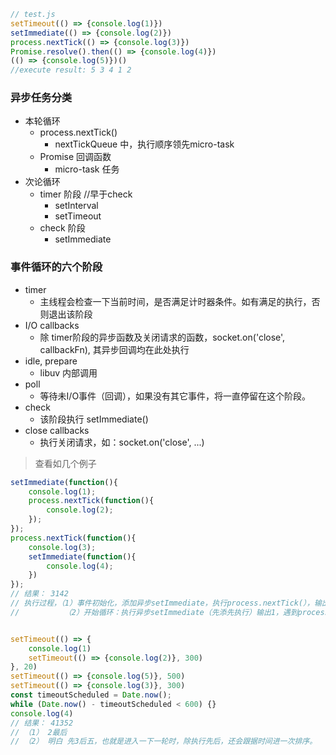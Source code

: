 ```javascript
// test.js
setTimeout(() => {console.log(1)})
setImmediate(() => {console.log(2)})
process.nextTick(() => {console.log(3)})
Promise.resolve().then(() => {console.log(4)})
(() => {console.log(5)})()
//execute result: 5 3 4 1 2
```

### 异步任务分类
+ 本轮循环
    + process.nextTick()
        + nextTickQueue 中，执行顺序领先micro-task
    + Promise 回调函数
        + micro-task 任务
+ 次论循环
    + timer 阶段 //早于check
        + setInterval
        + setTimeout
    + check 阶段
        + setImmediate
        
        
### 事件循环的六个阶段
+ timer
    + 主线程会检查一下当前时间，是否满足计时器条件。如有满足的执行，否则退出该阶段
+ I/O callbacks
    + 除 timer阶段的异步函数及关闭请求的函数，socket.on('close', callbackFn), 其异步回调均在此处执行
+ idle, prepare
    + libuv 内部调用
+ poll
    + 等待未I/O事件（回调），如果没有其它事件，将一直停留在这个阶段。
+ check
    + 该阶段执行 setImmediate()
+ close callbacks
    + 执行关闭请求，如：socket.on('close', ...)
    
> 查看如几个例子
```javascript
setImmediate(function(){
    console.log(1);
    process.nextTick(function(){
        console.log(2);
    });
});
process.nextTick(function(){
    console.log(3);
    setImmediate(function(){
        console.log(4);
    })
});
// 结果： 3142
// 执行过程，（1）事件初始化，添加异步setImmediate，执行process.nextTick(），输出3，添加setImmediate异步
//          （2）开始循环：执行异步setImmediate（先添先执行）输出1，遇到process.nextTick(），将其放至本轮nextTickQueue中，执行setImmediate输出4，执行本轮nextTickQueue输出2


setTimeout(() => {
    console.log(1)
    setTimeout(() => {console.log(2)}, 300)
}, 20)
setTimeout(() => {console.log(5)}, 500)
setTimeout(() => {console.log(3)}, 300)
const timeoutScheduled = Date.now();
while (Date.now() - timeoutScheduled < 600) {}
console.log(4)
// 结果： 41352
// （1） 2最后
// （2） 明白 先3后五，也就是进入一下一轮时，除执行先后，还会跟据时间进一次排序。
```